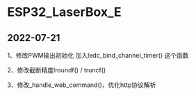 # ESP32_LaserBox_E

## 2022-07-21

1、修改PWM输出初始化 加入ledc_bind_channel_timer() 这个函数

2、修改截断精度lroundf() / truncf()

3、修改_handle_web_command()，优化http协议解析

